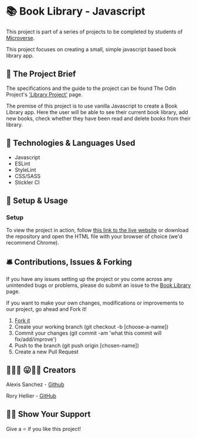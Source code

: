 # 📚 Book Library - Javascript

This project is part of a series of projects to be completed by students of [Microverse](https://www.microverse.org/).

This project focuses on creating a small, simple javascript based book library app.

## 🧮 The Project Brief

The specifications and the guide to the project can be found The Odin Project's ['Library Project'](https://www.theodinproject.com/courses/javascript/lessons/library) page.

The premise of this project is to use vanilla Javascript to create a Book Library app. Here the user will be able to see their current book library, add new books, check whether they have been read and delete books from their library.

## 🧬 Technologies & Languages Used

- Javascript
- ESLint
- StyleLint
- CSS/SASS
- Stickler CI

## 🔰 Setup & Usage

### Setup
To view the project in action, follow [this link to the live website]() or download the repository and open the HTML file with your browser of choice (we'd recommend Chrome).

## 🛎️ Contributions, Issues & Forking

If you have any issues setting up the project or you come across any unintended bugs or problems, please do submit an issue to the [Book Library](https://github.com/Psiale/js-library/issues) page.

If you want to make your own changes, modifications or improvements to our project, go ahead and Fork it!
1. [Fork it](https://github.com/Psiale/js-library/fork)
2. Create your working branch (git checkout -b [choose-a-name])
3. Commit your changes (git commit -am 'what this commit will fix/add/improve')
4. Push to the branch (git push origin [chosen-name])
5. Create a new Pull Request

## 🤟🏽😄 😛🤙🏾  Creators

Alexis Sanchez - [Github](https://github.com/Psiale)

Rory Hellier - [GitHub](https://github.com/Rhelli)

## 🙌🏾 Show Your Support

Give a ⭐️ if you like this project!